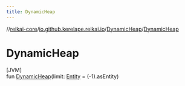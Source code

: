 ```yaml
---
title: DynamicHeap
---
```

//[reikai-core](../../../index.html)/[io.github.kerelape.reikai.io](../index.html)/[DynamicHeap](index.html)/[DynamicHeap](-dynamic-heap.html)



# DynamicHeap



[JVM]\
fun [DynamicHeap](-dynamic-heap.html)(limit: [Entity](../../io.github.kerelape.reikai.core/-entity/index.html) = (-1).asEntity)




